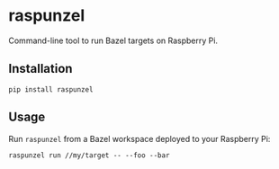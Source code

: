 # raspunzel

Command-line tool to run Bazel targets on Raspberry Pi.

## Installation

```console
pip install raspunzel
```

## Usage

Run ``raspunzel`` from a Bazel workspace deployed to your Raspberry Pi:

```
raspunzel run //my/target -- --foo --bar
```
